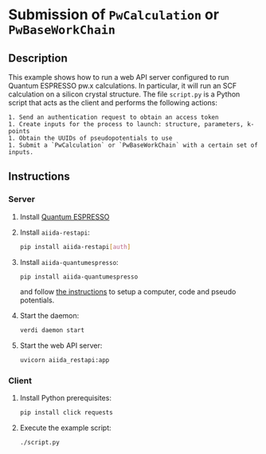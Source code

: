 # Submission of `PwCalculation` or `PwBaseWorkChain`

## Description

This example shows how to run a web API server configured to run Quantum ESPRESSO pw.x calculations.
In particular, it will run an SCF calculation on a silicon crystal structure.
The file `script.py` is a Python script that acts as the client and performs the following actions:

    1. Send an authentication request to obtain an access token
    1. Create inputs for the process to launch: structure, parameters, k-points
    1. Obtain the UUIDs of pseudopotentials to use
    1. Submit a `PwCalculation` or `PwBaseWorkChain` with a certain set of inputs.


## Instructions

### Server

1. Install [Quantum ESPRESSO](https://www.quantum-espresso.org/faq/faq-installation/)
1. Install `aiida-restapi`:

    ```bash
    pip install aiida-restapi[auth]
    ```

1. Install `aiida-quantumespresso`:

    ```bash
    pip install aiida-quantumespresso
    ```

    and follow [the instructions](https://aiida-quantumespresso.readthedocs.io/en/latest/installation/index.html#setup) to setup a computer, code and pseudo potentials.

1. Start the daemon:

    ```bash
    verdi daemon start
    ```

1. Start the web API server:

    ```bash
    uvicorn aiida_restapi:app
    ```


### Client

1. Install Python prerequisites:

    ```bash
    pip install click requests
    ```

1. Execute the example script:

    ```bash
    ./script.py
    ```
